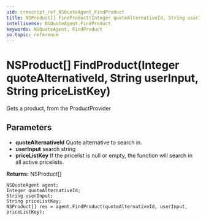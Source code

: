 ```yaml
---
uid: crmscript_ref_NSQuoteAgent_FindProduct
title: NSProduct[] FindProduct(Integer quoteAlternativeId, String userInput, String priceListKey)
intellisense: NSQuoteAgent.FindProduct
keywords: NSQuoteAgent, FindProduct
so.topic: reference
---
```


# NSProduct[] FindProduct(Integer quoteAlternativeId, String userInput, String priceListKey)

Gets a product, from the ProductProvider

## Parameters

* **quoteAlternativeId** Quote alternative to search in.
* **userInput** search string
* **priceListKey** If the pricelist is null or empty, the function will search in all active pricelists.

**Returns:** NSProduct[]

```crmscript
NSQuoteAgent agent;
Integer quoteAlternativeId;
String userInput;
String priceListKey;
NSProduct[] res = agent.FindProduct(quoteAlternativeId, userInput, priceListKey);
```

